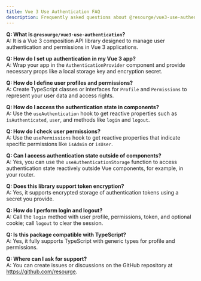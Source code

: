 ```yaml
---
title: Vue 3 Use Authentication FAQ
description: Frequently asked questions about @resourge/vue3-use-authentication.
---
```


**Q: What is `@resourge/vue3-use-authentication`?**  
A: It is a Vue 3 composition API library designed to manage user authentication and permissions in Vue 3 applications.

**Q: How do I set up authentication in my Vue 3 app?**  
A: Wrap your app in the `AuthenticationProvider` component and provide necessary props like a local storage key and encryption secret.

**Q: How do I define user profiles and permissions?**  
A: Create TypeScript classes or interfaces for `Profile` and `Permissions` to represent your user data and access rights.

**Q: How do I access the authentication state in components?**  
A: Use the `useAuthentication` hook to get reactive properties such as `isAuthenticated`, `user`, and methods like `login` and `logout`.

**Q: How do I check user permissions?**  
A: Use the `usePermissions` hook to get reactive properties that indicate specific permissions like `isAdmin` or `isUser`.

**Q: Can I access authentication state outside of components?**  
A: Yes, you can use the `useAuthenticationStorage` function to access authentication state reactively outside Vue components, for example, in your router.

**Q: Does this library support token encryption?**  
A: Yes, it supports encrypted storage of authentication tokens using a secret you provide.

**Q: How do I perform login and logout?**  
A: Call the `login` method with user profile, permissions, token, and optional cookie; call `logout` to clear the session.

**Q: Is this package compatible with TypeScript?**  
A: Yes, it fully supports TypeScript with generic types for profile and permissions.

**Q: Where can I ask for support?**  
A: You can create issues or discussions on the GitHub repository at https://github.com/resourge.